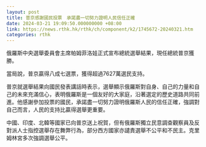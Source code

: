 ```yaml
---
layout: post
title: 普京感謝國民投票　承諾盡一切努力證明人民信任正確
date: 2024-03-21 19:09:50.000000000 +08:00
link: https://news.rthk.hk/rthk/ch/component/k2/1745672-20240321.htm
categories: rthk
---
```


俄羅斯中央選舉委員會主席帕姆菲洛娃正式宣布總統選舉結果，現任總統普京獲勝。

當局說，普京贏得八成七選票，獲得超過7627萬選民支持。

普京就選舉結果向國民發表講話時表示，選舉顯示俄羅斯對自身、自己的力量和自己的未來充滿信心，表明俄羅斯是一個友好的大家庭，沿著選定的歷史道路共同前進。他感謝參加投票的國民，承諾盡一切努力證明俄羅斯人民的信任正確，強調對自己而言，人民的支持比贏得選舉更重要。

中國、印度、北韓等國家已向普京送上祝賀，但有俄羅斯獨立民意調查觀察員及反對派人士指控選舉存在舞弊行為，部分西方國家亦譴責選舉不公平和不民主。克里姆林宮多次強調選舉公平。
